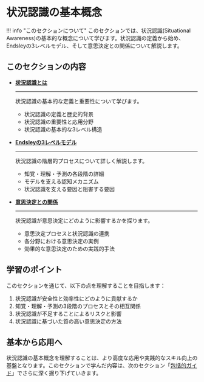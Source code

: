# 状況認識の基本概念

!!! info "このセクションについて"
    このセクションでは、状況認識(Situational Awareness)の基本的な概念について学びます。状況認識の定義から始め、Endsleyの3レベルモデル、そして意思決定との関係について解説します。

## このセクションの内容



<div class="grid cards" markdown>

-   **[状況認識とは](./what-is-sa.md)**

    ---

    状況認識の基本的な定義と重要性について学びます。
    
    - 状況認識の定義と歴史的背景
    - 状況認識の重要性と応用分野
    - 状況認識の基本的な3レベル構造

-   **[Endsleyの3レベルモデル](./endsley-model.md)**

    ---
    
    状況認識の階層的プロセスについて詳しく解説します。
    
    - 知覚・理解・予測の各段階の詳細
    - モデルを支える認知メカニズム
    - 状況認識を支える要因と阻害する要因

-   **[意思決定との関係](./decision-making.md)**

    ---
    
    状況認識が意思決定にどのように影響するかを探ります。
    
    - 意思決定プロセスと状況認識の連携
    - 各分野における意思決定の実例
    - 効果的な意思決定のための実践的手法

</div>

## 学習のポイント

このセクションを通じて、以下の点を理解することを目指します：

1. 状況認識が安全性と効率性にどのように貢献するか
2. 知覚・理解・予測の3段階のプロセスとその相互関係
3. 状況認識が不足することによるリスクと影響
4. 状況認識に基づいた質の高い意思決定の方法

## 基本から応用へ

状況認識の基本概念を理解することは、より高度な応用や実践的なスキル向上の基盤となります。このセクションで学んだ内容は、次のセクション「[包括的ガイド](../comprehensive-guide/)」でさらに深く掘り下げていきます。